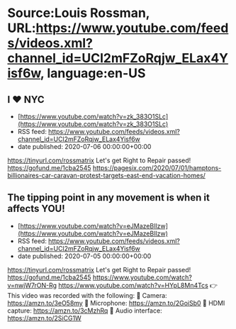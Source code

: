 # Source:Louis Rossman, URL:https://www.youtube.com/feeds/videos.xml?channel_id=UCl2mFZoRqjw_ELax4Yisf6w, language:en-US

## I ❤️ NYC
 - [https://www.youtube.com/watch?v=zk_383O1SLc](https://www.youtube.com/watch?v=zk_383O1SLc)
 - RSS feed: https://www.youtube.com/feeds/videos.xml?channel_id=UCl2mFZoRqjw_ELax4Yisf6w
 - date published: 2020-07-06 00:00:00+00:00

https://tinyurl.com/rossmatrix
Let's get Right to Repair passed! https://gofund.me/1cba2545
https://pagesix.com/2020/07/01/hamptons-billionaires-car-caravan-protest-targets-east-end-vacation-homes/

## The tipping point in any movement is when it affects YOU!
 - [https://www.youtube.com/watch?v=eJMazeBIlzw](https://www.youtube.com/watch?v=eJMazeBIlzw)
 - RSS feed: https://www.youtube.com/feeds/videos.xml?channel_id=UCl2mFZoRqjw_ELax4Yisf6w
 - date published: 2020-07-05 00:00:00+00:00

https://tinyurl.com/rossmatrix
Let's get Right to Repair passed! https://gofund.me/1cba2545
https://www.youtube.com/watch?v=nwjW7rON-Rg
https://www.youtube.com/watch?v=HYpL8Mn4Tcs
👉 This video was recorded with the following:
🔵 Camera: https://amzn.to/3eO58my
🔵 Microphone: https://amzn.to/2GoiSb0
🔵 HDMI capture: https://amzn.to/3cMzhRq
🔵 Audio interface: https://amzn.to/2SiCG1W

